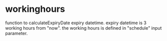 # workinghours
function to calculateExpiryDate expiry datetime. expiry datetime is 3 working hours from "now". the working hours is defined in "schedule" input parameter.
